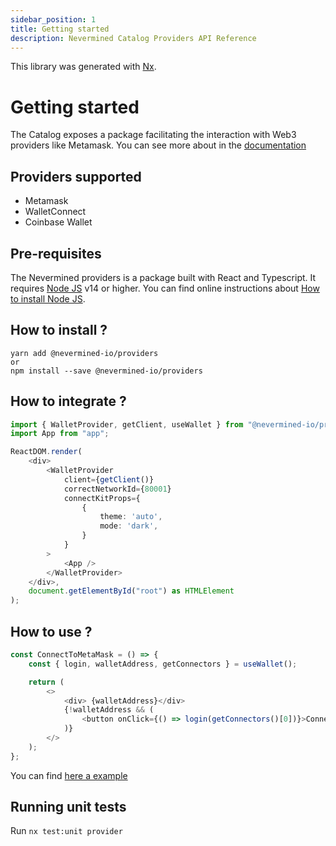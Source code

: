 ```yaml
---
sidebar_position: 1
title: Getting started
description: Nevermined Catalog Providers API Reference
---
```


This library was generated with [Nx](https://nx.dev).

# Getting started

The Catalog exposes a package facilitating the interaction with Web3 providers like Metamask. You can see more about in the [documentation](https://docs.nevermined.io/docs/catalog/intro)

## Providers supported

* Metamask
* WalletConnect
* Coinbase Wallet

## Pre-requisites

The Nevermined providers is a package built with React and Typescript.
It requires [Node JS](https://nodejs.org/) v14 or higher. You can find online instructions about [How to install Node JS](https://nodejs.dev/en/learn/how-to-install-nodejs/).

## How to install ?

```
yarn add @nevermined-io/providers
or
npm install --save @nevermined-io/providers
```

## How to integrate ?

```typescript
import { WalletProvider, getClient, useWallet } from "@nevermined-io/providers";
import App from "app";

ReactDOM.render(
    <div>
        <WalletProvider
            client={getClient()}
            correctNetworkId={80001}
            connectKitProps={
                {
                    theme: 'auto',
                    mode: 'dark',
                }
            }
        >
            <App />
        </WalletProvider>
    </div>,
    document.getElementById("root") as HTMLElement
);
```

## How to use ?

```typescript
const ConnectToMetaMask = () => {
    const { login, walletAddress, getConnectors } = useWallet();

    return (
        <>
            <div> {walletAddress}</div>
            {!walletAddress && (
                <button onClick={() => login(getConnectors()[0])}>Connect To MM</button>
            )}
        </>
    );
};
```

You can find [here a example](https://docs.nevermined.io/docs/catalog/example)

## Running unit tests

Run `nx test:unit provider`
